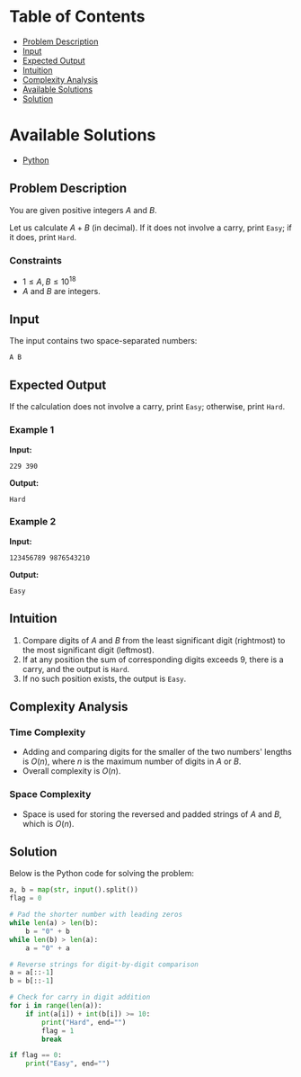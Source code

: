 # Table of Contents

- [Problem Description](#problem-description)
- [Input](#input)
- [Expected Output](#expected-output)
- [Intuition](#intuition)
- [Complexity Analysis](#complexity-analysis)
- [Available Solutions](#available-solutions)
- [Solution](#solution)

# Available Solutions
- [Python](#solution)
## Problem Description

You are given positive integers $A$ and $B$.

Let us calculate $A + B$ (in decimal). If it does not involve a carry, print `Easy`; if it does, print `Hard`.

### Constraints

- $1 \leq A, B \leq 10^{18}$
- $A$ and $B$ are integers.

## Input

The input contains two space-separated numbers:

```plain
A B
```

## Expected Output

If the calculation does not involve a carry, print `Easy`; otherwise, print `Hard`.

### Example 1

**Input:**

```plain
229 390
```

**Output:**

```plain
Hard
```

### Example 2

**Input:**

```plain
123456789 9876543210
```

**Output:**

```plain
Easy
```

## Intuition

1. Compare digits of $A$ and $B$ from the least significant digit (rightmost) to the most significant digit (leftmost).
2. If at any position the sum of corresponding digits exceeds 9, there is a carry, and the output is `Hard`.
3. If no such position exists, the output is `Easy`.

## Complexity Analysis

### Time Complexity

- Adding and comparing digits for the smaller of the two numbers' lengths is $O(n)$, where $n$ is the maximum number of digits in $A$ or $B$.
- Overall complexity is $O(n)$.

### Space Complexity

- Space is used for storing the reversed and padded strings of $A$ and $B$, which is $O(n)$.

## Solution

Below is the Python code for solving the problem:

```python
a, b = map(str, input().split())
flag = 0

# Pad the shorter number with leading zeros
while len(a) > len(b):
    b = "0" + b
while len(b) > len(a):
    a = "0" + a

# Reverse strings for digit-by-digit comparison
a = a[::-1]
b = b[::-1]

# Check for carry in digit addition
for i in range(len(a)):
    if int(a[i]) + int(b[i]) >= 10:
        print("Hard", end="")
        flag = 1
        break

if flag == 0:
    print("Easy", end="")
```
